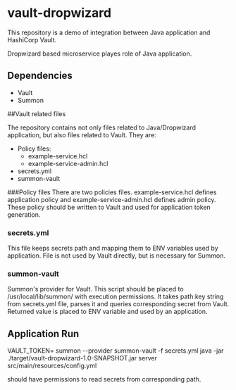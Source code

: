 # vault-dropwizard

This repository is a demo of integration between Java application and HashiCorp Vault.

Dropwizard based microservice playes role of Java application.

## Dependencies

- Vault
- Summon


##Vault related files

The repository contains not only files related to Java/Dropwizard application,
but also files related to Vault. They are:
- Policy files:
  - example-service.hcl
  - example-service-admin.hcl
- secrets.yml
- summon-vault

###Policy files
There are two policies files. 
example-service.hcl defines application policy and example-service-admin.hcl defines admin policy.
These policy should be written to Vault and used for application token generation.

### secrets.yml
This file keeps secrets path and mapping them to ENV variables used by application.
File is not used by Vault directly, but is necessary for Summon.

### summon-vault
Summon's provider for Vault. This script should be placed to /usr/local/lib/summon/ with execution permissions.
It takes path:key string from secrets.yml file, parses it and queries corresponding secret from Vault. Returned value is placed to ENV variable and used by an application.

## Application Run

VAULT_TOKEN=<TOKEN> summon --provider summon-vault -f secrets.yml java -jar ./target/vault-dropwizard-1.0-SNAPSHOT.jar server src/main/resources/config.yml

<TOKEN> should have permissions to read secrets from corresponding path.
